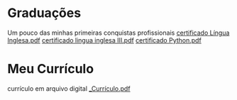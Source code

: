 # Graduações
Um pouco das minhas primeiras conquistas profissionais
  [certificado Língua Inglesa.pdf](https://github.com/EusouOdin/Gradua-es/files/8606609/certificado.Lingua.Inglesa.pdf)
  [certificado lingua inglesa III.pdf](https://github.com/EusouOdin/Gradua-es/files/8606610/certificado.lingua.inglesa.III.pdf)
  [certificado Python.pdf](https://github.com/EusouOdin/Gradua-es/files/8606608/certificado.Python.pdf)
# Meu Currículo
 currículo em arquivo digital
  [_Currículo.pdf](https://github.com/EusouOdin/Gradua-es/files/8606612/_Curriculo.pdf)
